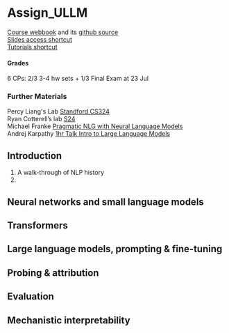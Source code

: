 # Assign_ULLM

[Course webbook](https://cogsciprag.github.io/Understanding-LLMs-course/intro.html) and its [github source](https://github.com/CogSciPrag/Understanding-LLMs-course/tree/main?tab=readme-ov-file) <br>
[Slides access shortcut](https://github.com/CogSciPrag/Understanding-LLMs-course/tree/main/understanding-llms/lectures) <br>
[Tutorials shortcut](https://github.com/CogSciPrag/Understanding-LLMs-course/tree/main/understanding-llms/tutorials) <br>

#### Grades
6 CPs: 2/3 3-4 hw sets + 1/3 Final Exam at 23 Jul <br>

### Further Materials
Percy Liang's Lab [Standford CS324](https://stanford-cs324.github.io/winter2022/lectures/) <br>
Ryan Cotterell’s lab [S24](https://rycolab.io/classes/llm-s24/) <br>
Michael Franke [Pragmatic NLG with Neural Language Models](https://michael-franke.github.io/npNLG/000-intro.html) <br>
Andrej Karpathy [1hr Talk Intro to Large Language Models](https://www.youtube.com/watch?v=zjkBMFhNj_g) <br>

## Introduction
1. A walk-through of NLP history
2. 

## Neural networks and small language models

## Transformers

## Large language models, prompting & fine-tuning

## Probing & attribution

## Evaluation

## Mechanistic interpretability
